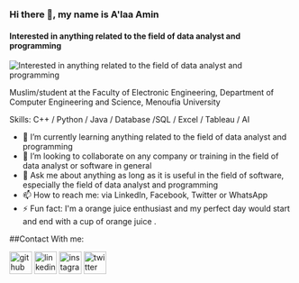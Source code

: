 ### Hi there 👋, my name is A'laa Amin
#### Interested in anything related to the field of data analyst and programming
![Interested in anything related to the field of data analyst and programming](https://hr-excellence.net/blog/wp-content/uploads/2022/09/pngegg-9-1024x586.png)

Muslim/student at the Faculty of Electronic Engineering, Department of Computer Engineering and Science, Menoufia University

Skills: C++ / Python / Java / Database /SQL / Excel / Tableau / AI 

- 🌱 I’m currently learning anything related to the field of data analyst and programming 
- 👯 I’m looking to collaborate on any company or training in the field of data analyst or software in general 
- 💬 Ask me about anything as long as it is useful in the field of software, especially the field of data analyst and programming 
- 📫 How to reach me:  via LinkedIn, Facebook, Twitter or WhatsApp 
- ⚡ Fun fact: I'm a orange juice enthusiast and my perfect day would start and end with a cup of orange juice . 

##Contact With me:

[<img src='https://cdn.jsdelivr.net/npm/simple-icons@3.0.1/icons/github.svg' alt='github' height='40'>](https://github.com/https://github.com/AlaaAmin552/AlaaAmin552.git)  [<img src='https://cdn.jsdelivr.net/npm/simple-icons@3.0.1/icons/linkedin.svg' alt='linkedin' height='40'>](https://www.linkedin.com/in/https://www.linkedin.com/public-profile/settings/)  [<img src='https://cdn.jsdelivr.net/npm/simple-icons@3.0.1/icons/instagram.svg' alt='instagram' height='40'>](https://www.instagram.com/https://www.instagram.com/alaaamin2023?igsh=MXBqaGpoMmV3aGRyMA==/)  [<img src='https://cdn.jsdelivr.net/npm/simple-icons@3.0.1/icons/twitter.svg' alt='twitter' height='40'>](https://twitter.com/https://x.com/AlaaAmin552?t=TKZ9okGg2uvkeoxa-32HUg&s=35)  

